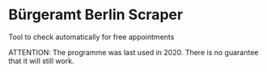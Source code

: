 # Bürgeramt Berlin Scraper
Tool to check automatically for free appointments

ATTENTION: The programme was last used in 2020. There is no guarantee that it will still work.
